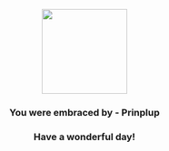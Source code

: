 <p align="center">
    <img src="https://raw.githubusercontent.com/PokeAPI/sprites/master/sprites/pokemon/394.png" width="150" height="150">
</p>
<h3 align="center">You were embraced by - <b>Prinplup</b></h3>
<h3 align="center">Have a wonderful day!</h3>
